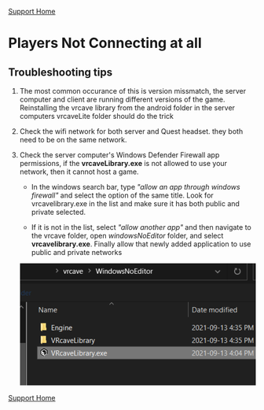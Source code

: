 [Support Home](Support_Forum.md)

# Players Not Connecting at all


## Troubleshooting tips

1. The most common occurance of this is version missmatch, the server computer and client are running different versions of the game. Reinstalling the vrcave library from the android folder in the server computers vrcaveLite folder should do the trick

2. Check the wifi network for both server and Quest headset. they both need to be on the same network.

	
3. Check the server computer's Windows Defender Firewall app permissions, if the **vrcaveLibrary.exe** is not allowed to use your network, then it cannot host a game. 

	- In the windows search bar, type *"allow an app through windows firewall"* and select the option of the same title. Look for vrcavelibrary.exe in the list and make sure it has both public and private selected.
	
	- If it is not in the list, select *"allow another app"* and then navigate to the vrcave folder, open *windowsNoEditor* folder, and select **vrcavelibrary.exe**. Finally allow that newly added application to use public and private networks
	
	![](media/Libraryexe.png)

[Support Home](Support_Forum.md)